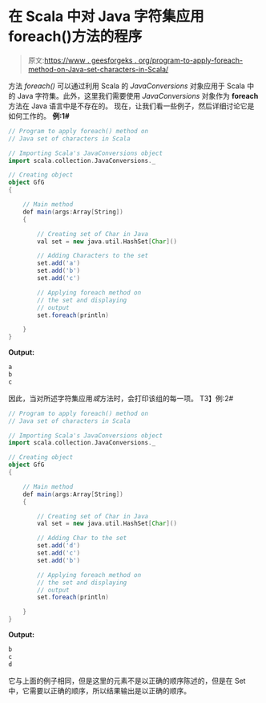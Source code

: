 # 在 Scala 中对 Java 字符集应用 foreach()方法的程序

> 原文:[https://www . geesforgeks . org/program-to-apply-foreach-method-on-Java-set-characters-in-Scala/](https://www.geeksforgeeks.org/program-to-apply-foreach-method-on-java-set-of-characters-in-scala/)

方法 *foreach()* 可以通过利用 Scala 的 *JavaConversions* 对象应用于 Scala 中的 Java 字符集。此外，这里我们需要使用 *JavaConversions* 对象作为 **foreach** 方法在 Java 语言中是不存在的。
现在，让我们看一些例子，然后详细讨论它是如何工作的。
**例:1#**

```scala
// Program to apply foreach() method on 
// Java set of characters in Scala

// Importing Scala's JavaConversions object
import scala.collection.JavaConversions._

// Creating object
object GfG
{ 

    // Main method
    def main(args:Array[String])
    {

        // Creating set of Char in Java
        val set = new java.util.HashSet[Char]()

        // Adding Characters to the set
        set.add('a')
        set.add('b')
        set.add('c')

        // Applying foreach method on 
        // the set and displaying
        // output
        set.foreach(println)

    }
}
```

**Output:**

```scala
a
b
c

```

因此，当对所述字符集应用*或*方法时，会打印该组的每一项。
T3】例:2#

```scala
// Program to apply foreach() method on 
// Java set of characters in Scala

// Importing Scala's JavaConversions object
import scala.collection.JavaConversions._

// Creating object
object GfG
{ 

    // Main method
    def main(args:Array[String])
    {

        // Creating set of Char in Java
        val set = new java.util.HashSet[Char]()

        // Adding Char to the set
        set.add('d')
        set.add('c')
        set.add('b')

        // Applying foreach method on 
        // the set and displaying
        // output
        set.foreach(println)

    }
}
```

**Output:**

```scala
b
c
d

```

它与上面的例子相同，但是这里的元素不是以正确的顺序陈述的，但是在 Set 中，它需要以正确的顺序，所以结果输出是以正确的顺序。